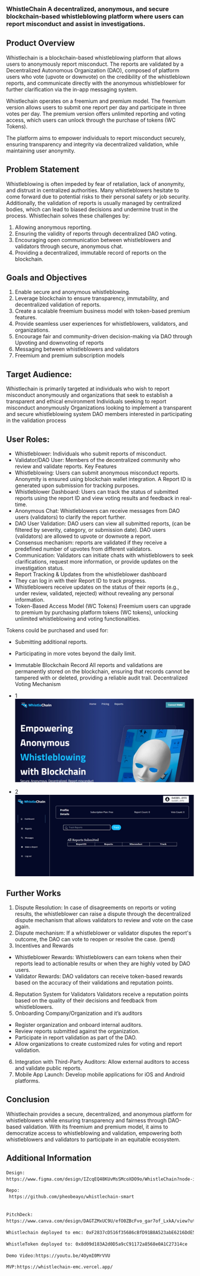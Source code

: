 ### WhistleChain A decentralized, anonymous, and secure blockchain-based whistleblowing platform where users can report misconduct and assist in investigations.


## Product Overview
Whistlechain is a blockchain-based whistleblowing platform that allows users to anonymously report misconduct. The reports are validated by a Decentralized Autonomous Organization (DAO), composed of platform users who vote (upvote or downvote) on the credibility of the whistleblown reports, and communicate directly with the anonymous whistleblower for further clarification via the in-app messaging system.


Whistlechain operates on a freemium and premium model. The freemium version allows users to submit one report per day and participate in three votes per day. The premium version offers unlimited reporting and voting access, which users can unlock through the purchase of tokens (WC Tokens).


The platform aims to empower individuals to report misconduct securely, ensuring transparency and integrity via decentralized validation, while maintaining user anonymity.

## Problem Statement
Whistleblowing is often impeded by fear of retaliation, lack of anonymity, and distrust in centralized authorities. Many whistleblowers hesitate to come forward due to potential risks to their personal safety or job security. Additionally, the validation of reports is usually managed by centralized bodies, which can lead to biased decisions and undermine trust in the process.
Whistlechain solves these challenges by:
1. Allowing anonymous reporting.
2. Ensuring the validity of reports through decentralized DAO voting.
3. Encouraging open communication between whistleblowers and validators through secure, anonymous chat.
4. Providing a decentralized, immutable record of reports on the blockchain.


## Goals and Objectives
1. Enable secure and anonymous whistleblowing.
2. Leverage blockchain to ensure transparency, immutability, and decentralized validation of reports.
3. Create a scalable freemium business model with token-based premium features.
4. Provide seamless user experiences for whistleblowers, validators, and organizations.
5. Encourage fair and community-driven decision-making via DAO through Upvoting and downvoting of reports
6. Messaging between whistleblowers and validators
7. Freemium and premium subscription models



## Target Audience: 
Whistlechain is primarily targeted at individuals who wish to report misconduct anonymously and organizations that seek to establish a transparent and ethical environment
Individuals seeking to report misconduct anonymously
Organizations looking to implement a transparent and secure whistleblowing system
DAO members interested in participating in the validation process

## User Roles:
* Whistleblower: Individuals who submit reports of misconduct.
* Validator/DAO User: Members of the decentralized community who review and validate reports.
Key Features
* Whistleblowing: Users can submit anonymous misconduct reports. Anonymity is ensured using blockchain wallet integration. A Report ID is generated upon submission for tracking purposes.
* Whistleblower Dashboard: Users can track the status of submitted reports using the report ID and view voting results and feedback in real-time.
* Anonymous Chat: Whistleblowers can receive messages from DAO users (validators) to clarify the report further.
* DAO User Validation: DAO users can view all submitted reports,  (can be filtered by severity, category, or submission date). DAO users (validators) are allowed to upvote or downvote a report.
* Consensus mechanism: reports are validated if they receive a predefined number of upvotes from different validators.
* Communication: Validators can initiate chats with whistleblowers to seek clarifications, request more information, or provide updates on the investigation status.
* Report Tracking & Updates from the whistleblower dashboard
* They can log in with their Report ID to track progress.
* Whistleblowers receive updates on the status of their reports (e.g., under review, validated, rejected) without revealing any personal information.
* Token-Based Access Model (WC Tokens)
Freemium users can upgrade to premium by purchasing platform tokens (WC tokens), unlocking unlimited whistleblowing and voting functionalities.

Tokens could be purchased and used for:
* Submitting additional reports.
* Participating in more votes beyond the daily limit.

* Immutable Blockchain Record
All reports and validations are permanently stored on the blockchain, ensuring that records cannot be tampered with or deleted, providing a reliable audit trail.
Decentralized Voting Mechanism

- 1
![Screenshot](./public/screenshot.jpg)

- 2
![Screenshot](./public/screenshot2.jpg)


## Further Works
1. Dispute Resolution: In case of disagreements on reports or voting results, the whistleblower can raise a dispute through the decentralized dispute mechanism that allows validators to review and vote on the case again.
2. Dispute mechanism: If a whistleblower or validator disputes the report's outcome, the DAO can vote to reopen or resolve the case. (pend)
3. Incentives and Rewards
* Whistleblower Rewards: Whistleblowers can earn tokens when their reports lead to actionable results or when they are highly voted by DAO users.
* Validator Rewards: DAO validators can receive token-based rewards based on the accuracy of their validations and reputation points.
4. Reputation System for Validators
Validators receive a reputation points based on the quality of their decisions and feedback from whistleblowers.
5. Onboarding Company/Organization and it’s auditors
* Register organization and onboard internal auditors.
* Review reports submitted against the organization.
* Participate in report validation as part of the DAO.
* Allow organizations to create customized rules for voting and report validation.
6. Integration with Third-Party Auditors: Allow external auditors to access and validate public reports.
7. Mobile App Launch: Develop mobile applications for iOS and Android platforms.

## Conclusion
Whistlechain provides a secure, decentralized, and anonymous platform for whistleblowers while ensuring transparency and fairness through DAO-based validation. With its freemium and premium model, it aims to democratize access to whistleblowing and validation, empowering both whistleblowers and validators to participate in an equitable ecosystem.


## Additional Information
  
  ```bash 
Design:
 https://www.figma.com/design/IZcqEQ48KUvMsSMcoXDO9o/WhistleChain?node-id=0-1&node-type=canvas&t=UQJ2ixLoy95ePYnV-0 
 
 ``` 


```bash 
Repo:  
 https://github.com/pheobeayo/whistlechain-smart
 
 ``` 


 ```bash 
 PitchDeck:
 https://www.canva.com/design/DAGTZMxUC9U/efO0ZBcFvo_gar7of_LxkA/view?utm_content=DAGTZMxUC9U&utm_campaign=designshare&utm_medium=link&utm_source=editor 
 
 ```




 ```bash 
 Whistlechain deployed to emc: 0xF2837cD516f35686cBfD91B8A523abE6216DdE52 
 
 ```


```bash 
WhistleToken deployed to: 0x8d09d183A2d0D5a9cC91172a8568e0A1C27314ce

```


```bash
Demo Video:https://youtu.be/4OymI0MrVVU

```


```bash 
MVP:https://whistlechain-emc.vercel.app/ 

```